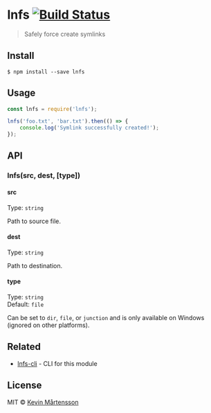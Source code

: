 # lnfs [![Build Status](http://img.shields.io/travis/kevva/lnfs.svg?style=flat)](https://travis-ci.org/kevva/lnfs)

> Safely force create symlinks


## Install

```
$ npm install --save lnfs
```


## Usage

```js
const lnfs = require('lnfs');

lnfs('foo.txt', 'bar.txt').then(() => {
	console.log('Symlink successfully created!');
});
```


## API

### lnfs(src, dest, [type])

#### src

Type: `string`

Path to source file.

#### dest

Type: `string`

Path to destination.

#### type

Type: `string`<br>
Default: `file`

Can be set to `dir`, `file`, or `junction` and is only available on Windows (ignored on other platforms).


## Related

* [lnfs-cli](https://github.com/kevva/lnfs-cli) - CLI for this module


## License

MIT © [Kevin Mårtensson](https://github.com/kevva)
